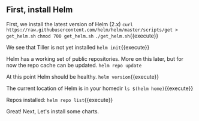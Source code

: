 ## First, install Helm

First, we install the latest version of Helm (2.x)
`curl https://raw.githubusercontent.com/helm/helm/master/scripts/get > get_helm.sh`
`chmod 700 get_helm.sh`
`./get_helm.sh`{{execute}}

We see that Tiller is not yet installed
`helm init`{{execute}}

Helm has a working set of public repositories. More on this later, but for now the repo cache can be updated.
`helm repo update`

At this point Helm should be healthy.
`helm version`{{execute}}

The current location of Helm is in your homedir
`ls $(helm home)`{{execute}}

Repos installed:
`helm repo list`{{execute}}

Great! Next, Let's install some charts.

